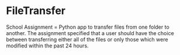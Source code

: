 # FileTransfer

School Assignment = Python app to transfer files from one folder to another.  The assignment specified that a user should have the choice between transferring either all of the files or only those which were modified within the past 24 hours.

